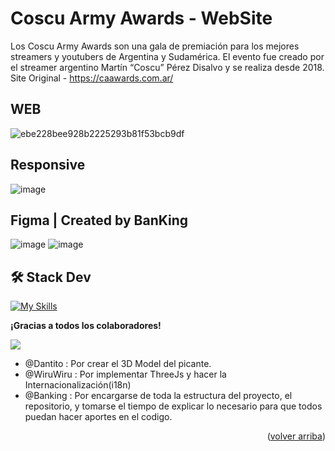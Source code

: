 <a name="readme-top"></a>

# Coscu Army Awards - WebSite
Los Coscu Army Awards son una gala de premiación para los mejores streamers y youtubers de Argentina y Sudamérica. El evento fue creado por el streamer argentino Martín “Coscu” Pérez Disalvo y se realiza desde 2018.
Site Original - https://caawards.com.ar/

## WEB
![ebe228bee928b2225293b81f53bcb9df](https://github.com/user-attachments/assets/71e50900-a09d-4826-b527-1fda962d9c64)

## Responsive
![image](https://github.com/user-attachments/assets/4048fde7-d4c9-4486-bf78-7061adc1cef2)

## Figma | Created by BanKing
![image](https://github.com/user-attachments/assets/aab8ad69-f149-4a95-98cf-ddfdf7870459)
![image](https://github.com/user-attachments/assets/d86df765-7570-4e75-adf6-7566aabb6f87)

## 🛠️ Stack Dev
[![My Skills](https://skillicons.dev/icons?i=astro,react,tailwind,threejs,js,html,css)](https://skillicons.dev)

**¡Gracias a todos los colaboradores!**

<a href="https://github.com/valentinawerle/caawards/graphs/contributors">
  <img src="https://contrib.rocks/image?repo=valentinawerle/caawards" />
</a>

- @Dantito : Por crear el 3D Model del picante.
- @WiruWiru : Por implementar ThreeJs y hacer la Internacionalización(i18n)
- @Banking : Por encargarse de toda la estructura del proyecto, el repositorio, y tomarse el tiempo de explicar lo necesario para que todos puedan hacer aportes en el codigo.

<p align="right">(<a href="#readme-top">volver arriba</a>)</p>
